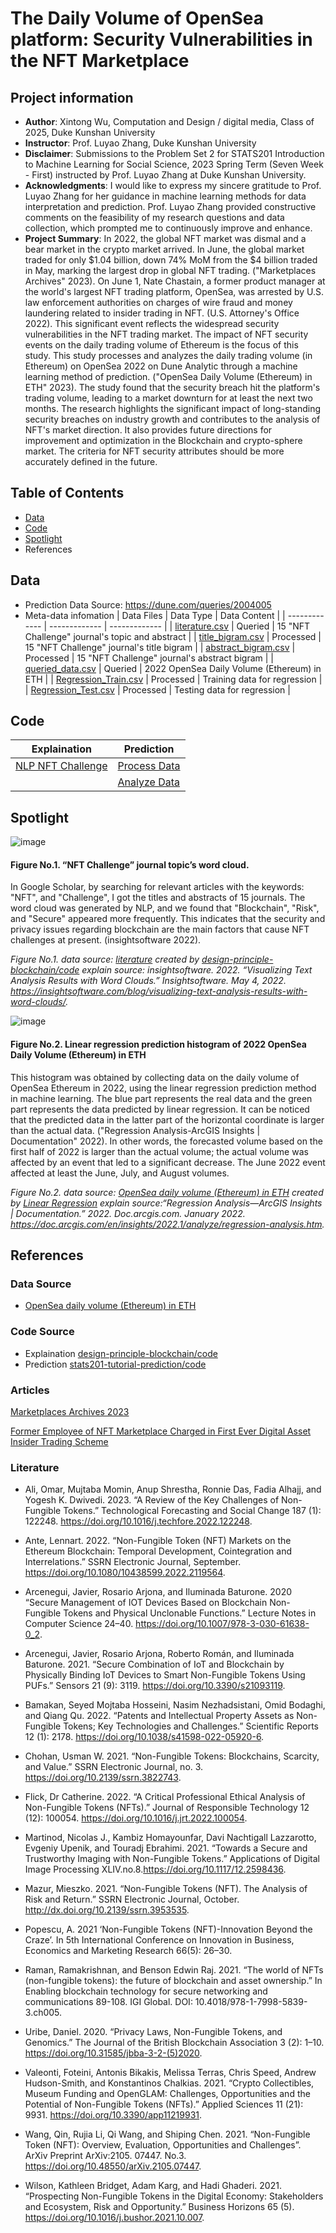 # The Daily Volume of OpenSea platform: Security Vulnerabilities in the NFT Marketplace
## Project information
- **Author**: Xintong Wu, Computation and Design / digital media, Class of 2025, Duke Kunshan University
- **Instructor**: Prof. Luyao Zhang, Duke Kunshan University
- **Disclaimer**: Submissions to the Problem Set 2 for STATS201 Introduction to Machine Learning for Social Science, 2023 Spring Term (Seven Week - First) instructed by Prof. Luyao Zhang at Duke Kunshan University.
- **Acknowledgments**: I would like to express my sincere gratitude to Prof. Luyao Zhang for her guidance in machine learning methods for data interpretation and prediction. Prof. Luyao Zhang provided constructive comments on the feasibility of my research questions and data collection, which prompted me to continuously improve and enhance.
- **Project Summary**: In 2022, the global NFT market was dismal and a bear market in the crypto market arrived. In June, the global market traded for only $1.04 billion, down 74% MoM from the $4 billion traded in May, marking the largest drop in global NFT trading. ("Marketplaces Archives" 2023). On June 1, Nate Chastain, a former product manager at the world's largest NFT trading platform, OpenSea, was arrested by U.S. law enforcement authorities on charges of wire fraud and money laundering related to insider trading in NFT. (U.S. Attorney's Office 2022). This significant event reflects the widespread security vulnerabilities in the NFT trading market. The impact of NFT security events on the daily trading volume of Ethereum is the focus of this study. This study processes and analyzes the daily trading volume (in Ethereum) on OpenSea 2022 on Dune Analytic through a machine learning method of prediction. ("OpenSea Daily Volume (Ethereum) in ETH" 2023). The study found that the security breach hit the platform's trading volume, leading to a market downturn for at least the next two months. The research highlights the significant impact of long-standing security breaches on industry growth and contributes to the analysis of NFT's market direction. It also provides future directions for improvement and optimization in the Blockchain and crypto-sphere market. The criteria for NFT security attributes should be more accurately defined in the future. 


## Table of Contents
- [Data](https://github.com/Xintong1122/stats201-PS2-Exlanation-Prediction-Xintong/tree/main/data)
- [Code](https://github.com/Xintong1122/stats201-PS2-Exlanation-Prediction-Xintong/tree/main/code)
- [Spotlight](https://github.com/Xintong1122/stats201-PS2-Exlanation-Prediction-Xintong/tree/main/spotlight)
- References


## Data
- Prediction Data Source: https://dune.com/queries/2004005
- Meta-data infomation
| Data Files  | Data Type | Data Content |
| ------------- | ------------- | ------------- |
| [literature.csv](https://github.com/Xintong1122/stats201-PS2-Exlanation-Prediction-Xintong/blob/main/data/NLP/literature.csv)  | Queried  | 15 "NFT Challenge" journal's topic and abstract  |
| [title_bigram.csv](https://github.com/Xintong1122/stats201-PS2-Exlanation-Prediction-Xintong/blob/main/data/NLP/title_bigram.csv)  | Processed  | 15 "NFT Challenge" journal's title bigram  |
| [abstract_bigram.csv](https://github.com/Xintong1122/stats201-PS2-Exlanation-Prediction-Xintong/blob/main/data/NLP/abstract_bigram.csv)  | Processed  | 15 "NFT Challenge" journal's abstract bigram  |
| [queried_data.csv](https://github.com/Xintong1122/stats201-PS2-Exlanation-Prediction-Xintong/blob/main/data/Queried_Data/queried_data.csv)  | Queried  | 2022 OpenSea Daily Volume (Ethereum) in ETH  |
| [Regression_Train.csv](https://github.com/Xintong1122/stats201-PS2-Exlanation-Prediction-Xintong/blob/main/data/Processed_Data/Regression_Train.csv)  | Processed  | Training data for regression  |
| [Regression_Test.csv](https://github.com/Xintong1122/stats201-PS2-Exlanation-Prediction-Xintong/blob/main/data/Processed_Data/Regression_Test.csv)  | Processed  | Testing data for regression  |


## Code
| Explaination  | Prediction |
| ------------- | ------------- |
| [NLP NFT Challenge](https://github.com/Xintong1122/stats201-PS2-Exlanation-Prediction-Xintong/blob/main/code/NLP_NFT_Challenge.ipynb)  | [Process Data](https://github.com/Xintong1122/stats201-PS2-Exlanation-Prediction-Xintong/blob/main/code/Pre_Process_Data.ipynb)  |
|   | [Analyze Data](https://github.com/Xintong1122/stats201-PS2-Exlanation-Prediction-Xintong/blob/main/code/Pre_Analyze_Data.ipynb)  |


## Spotlight
![image](https://github.com/Xintong1122/stats201-PS2-Exlanation-Prediction-Xintong/blob/main/spotlight/figures/figure1_word_cloud.png)

#### Figure No.1. “NFT Challenge” journal topic’s word cloud.

In Google Scholar, by searching for relevant articles with the keywords: "NFT", and "Challenge", I got the titles and abstracts of 15 journals. The word cloud was generated by NLP, and we found that "Blockchain", "Risk", and "Secure" appeared more frequently. This indicates that the security and privacy issues regarding blockchain are the main factors that cause NFT challenges at present. (insightsoftware 2022).

*Figure No.1. data source: [literature](https://github.com/Xintong1122/stats201-PS2-Exlanation-Prediction-Xintong/tree/main/data/NLP)
created by [design-principle-blockchain/code](https://github.com/sunshineluyao/design-principle-blockchain)
explain source: insightsoftware. 2022. “Visualizing Text Analysis Results with Word Clouds.” Insightsoftware. May 4, 2022. https://insightsoftware.com/blog/visualizing-text-analysis-results-with-word-clouds/.*



![image](https://github.com/Xintong1122/stats201-PS2-Exlanation-Prediction-Xintong/blob/main/spotlight/figures/figure2_linear_reg.png)

#### Figure No.2. Linear regression prediction histogram of 2022 OpenSea Daily Volume (Ethereum) in ETH

This histogram was obtained by collecting data on the daily volume of OpenSea Ethereum in 2022, using the linear regression prediction method in machine learning. The blue part represents the real data and the green part represents the data predicted by linear regression. It can be noticed that the predicted data in the latter part of the horizontal coordinate is larger than the actual data. ("Regression Analysis-ArcGIS Insights | Documentation" 2022). In other words, the forecasted volume based on the first half of 2022 is larger than the actual volume; the actual volume was affected by an event that led to a significant decrease. The June 2022 event affected at least the June, July, and August volumes.

*Figure No.2. data source: [OpenSea daily volume (Ethereum) in ETH](https://dune.com/queries/1164276/1989727) 
created by [Linear Regression](https://scikit-learn.org/stable/modules/linear_model.html#logistic-regression)
explain source:“Regression Analysis—ArcGIS Insights | Documentation.” 2022. Doc.arcgis.com. January 2022. https://doc.arcgis.com/en/insights/2022.1/analyze/regression-analysis.htm.*

## References

### Data Source
- [OpenSea daily volume (Ethereum) in ETH](https://dune.com/queries/1164276/1989727)

### Code Source
- Explaination [design-principle-blockchain/code](https://github.com/sunshineluyao/design-principle-blockchain)
- Prediction [stats201-tutorial-prediction/code](https://github.com/Rising-Stars-by-Sunshine/stats201-tutorial-prediction)

### Articles

[Marketplaces Archives 2023](https://www.theblockresearch.com/data/nft-non-fungible-tokens/marketplaces)

[Former Employee of NFT Marketplace Charged in First Ever Digital Asset Insider Trading Scheme](https://www.justice.gov/usao-sdny/pr/former-employee-nft-marketplace-charged-first-ever-digital-asset-insider-trading-scheme)

### Literature

- Ali, Omar, Mujtaba Momin, Anup Shrestha, Ronnie Das, Fadia Alhajj, and Yogesh K. Dwivedi. 2023. “A Review of the Key Challenges of Non-Fungible Tokens.” Technological Forecasting and Social Change 187 (1): 122248. https://doi.org/10.1016/j.techfore.2022.122248.

- Ante, Lennart. 2022. “Non-Fungible Token (NFT) Markets on the Ethereum Blockchain: Temporal Development, Cointegration and Interrelations.” SSRN Electronic Journal, September. https://doi.org/10.1080/10438599.2022.2119564.

- Arcenegui, Javier, Rosario Arjona, and Iluminada Baturone. 2020 “Secure Management of IOT Devices Based on Blockchain Non-Fungible Tokens and Physical Unclonable Functions.” Lecture Notes in Computer Science 24–40. https://doi.org/10.1007/978-3-030-61638-0_2. 

- Arcenegui, Javier, Rosario Arjona, Roberto Román, and Iluminada Baturone. 2021. “Secure Combination of IoT and Blockchain by Physically Binding IoT Devices to Smart Non-Fungible Tokens Using PUFs.” Sensors 21 (9): 3119. https://doi.org/10.3390/s21093119.

- Bamakan, Seyed Mojtaba Hosseini, Nasim Nezhadsistani, Omid Bodaghi, and Qiang Qu. 2022. “Patents and Intellectual Property Assets as Non-Fungible Tokens; Key Technologies and Challenges.” Scientific Reports 12 (1): 2178. https://doi.org/10.1038/s41598-022-05920-6.

- Chohan, Usman W. 2021. “Non-Fungible Tokens: Blockchains, Scarcity, and Value.” SSRN Electronic Journal, no. 3. https://doi.org/10.2139/ssrn.3822743.

- Flick, Dr Catherine. 2022. “A Critical Professional Ethical Analysis of Non-Fungible Tokens (NFTs).” Journal of Responsible Technology 12 (12): 100054. https://doi.org/10.1016/j.jrt.2022.100054.

- Martinod, Nicolas J., Kambiz Homayounfar, Davi Nachtigall Lazzarotto, Evgeniy Upenik, and Touradj Ebrahimi. 2021. “Towards a Secure and Trustworthy Imaging with Non-Fungible Tokens.” Applications of Digital Image Processing XLIV.no.8.https://doi.org/10.1117/12.2598436. 

- Mazur, Mieszko. 2021. “Non-Fungible Tokens (NFT). The Analysis of Risk and Return.” SSRN Electronic Journal, October. http://dx.doi.org/10.2139/ssrn.3953535.

- Popescu, A. 2021 ‘Non-Fungible Tokens (NFT)-Innovation Beyond the Craze’. In 5th International Conference on Innovation in Business, Economics and Marketing Research 66(5): 26–30.

- Raman, Ramakrishnan, and Benson Edwin Raj. 2021. “The world of NFTs (non-fungible tokens): the future of blockchain and asset ownership.” In Enabling blockchain technology for secure networking and communications 89-108. IGI Global. DOI: 10.4018/978-1-7998-5839-3.ch005.

- Uribe, Daniel. 2020. “Privacy Laws, Non-Fungible Tokens, and Genomics.” The Journal of the British Blockchain Association 3 (2): 1–10. https://doi.org/10.31585/jbba-3-2-(5)2020.

- Valeonti, Foteini, Antonis Bikakis, Melissa Terras, Chris Speed, Andrew Hudson-Smith, and Konstantinos Chalkias. 2021. “Crypto Collectibles, Museum Funding and OpenGLAM: Challenges, Opportunities and the Potential of Non-Fungible Tokens (NFTs).” Applied Sciences 11 (21): 9931. https://doi.org/10.3390/app11219931.

- Wang, Qin, Rujia Li, Qi Wang, and Shiping Chen. 2021. “Non-Fungible Token (NFT): Overview, Evaluation, Opportunities and Challenges”. ArXiv Preprint ArXiv:2105. 07447. No.3. https://doi.org/10.48550/arXiv.2105.07447.

- Wilson, Kathleen Bridget, Adam Karg, and Hadi Ghaderi. 2021. “Prospecting Non-Fungible Tokens in the Digital Economy: Stakeholders and Ecosystem, Risk and Opportunity.” Business Horizons 65 (5). https://doi.org/10.1016/j.bushor.2021.10.007.


